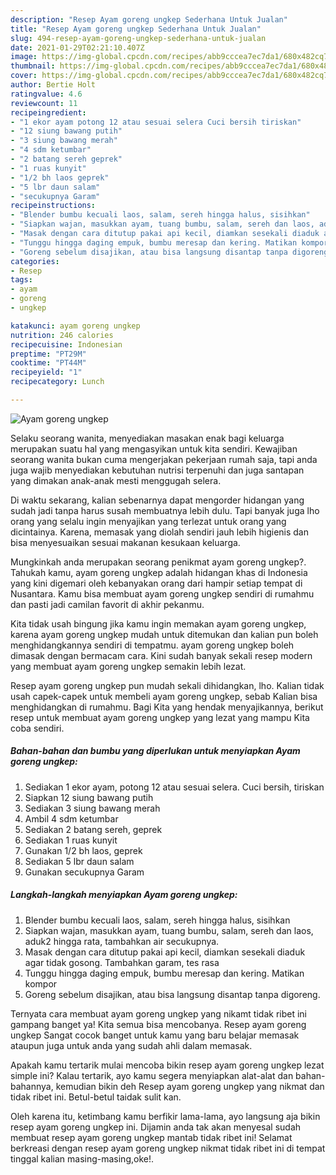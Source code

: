 ```yaml
---
description: "Resep Ayam goreng ungkep Sederhana Untuk Jualan"
title: "Resep Ayam goreng ungkep Sederhana Untuk Jualan"
slug: 494-resep-ayam-goreng-ungkep-sederhana-untuk-jualan
date: 2021-01-29T02:21:10.407Z
image: https://img-global.cpcdn.com/recipes/abb9cccea7ec7da1/680x482cq70/ayam-goreng-ungkep-foto-resep-utama.jpg
thumbnail: https://img-global.cpcdn.com/recipes/abb9cccea7ec7da1/680x482cq70/ayam-goreng-ungkep-foto-resep-utama.jpg
cover: https://img-global.cpcdn.com/recipes/abb9cccea7ec7da1/680x482cq70/ayam-goreng-ungkep-foto-resep-utama.jpg
author: Bertie Holt
ratingvalue: 4.6
reviewcount: 11
recipeingredient:
- "1 ekor ayam potong 12 atau sesuai selera Cuci bersih tiriskan"
- "12 siung bawang putih"
- "3 siung bawang merah"
- "4 sdm ketumbar"
- "2 batang sereh geprek"
- "1 ruas kunyit"
- "1/2 bh laos geprek"
- "5 lbr daun salam"
- "secukupnya Garam"
recipeinstructions:
- "Blender bumbu kecuali laos, salam, sereh hingga halus, sisihkan"
- "Siapkan wajan, masukkan ayam, tuang bumbu, salam, sereh dan laos, aduk2 hingga rata, tambahkan air secukupnya."
- "Masak dengan cara ditutup pakai api kecil, diamkan sesekali diaduk agar tidak gosong. Tambahkan garam, tes rasa"
- "Tunggu hingga daging empuk, bumbu meresap dan kering. Matikan kompor"
- "Goreng sebelum disajikan, atau bisa langsung disantap tanpa digoreng."
categories:
- Resep
tags:
- ayam
- goreng
- ungkep

katakunci: ayam goreng ungkep 
nutrition: 246 calories
recipecuisine: Indonesian
preptime: "PT29M"
cooktime: "PT44M"
recipeyield: "1"
recipecategory: Lunch

---
```



![Ayam goreng ungkep](https://img-global.cpcdn.com/recipes/abb9cccea7ec7da1/680x482cq70/ayam-goreng-ungkep-foto-resep-utama.jpg)

Selaku seorang wanita, menyediakan masakan enak bagi keluarga merupakan suatu hal yang mengasyikan untuk kita sendiri. Kewajiban seorang  wanita bukan cuma mengerjakan pekerjaan rumah saja, tapi anda juga wajib menyediakan kebutuhan nutrisi terpenuhi dan juga santapan yang dimakan anak-anak mesti menggugah selera.

Di waktu  sekarang, kalian sebenarnya dapat mengorder hidangan yang sudah jadi tanpa harus susah membuatnya lebih dulu. Tapi banyak juga lho orang yang selalu ingin menyajikan yang terlezat untuk orang yang dicintainya. Karena, memasak yang diolah sendiri jauh lebih higienis dan bisa menyesuaikan sesuai makanan kesukaan keluarga. 



Mungkinkah anda merupakan seorang penikmat ayam goreng ungkep?. Tahukah kamu, ayam goreng ungkep adalah hidangan khas di Indonesia yang kini digemari oleh kebanyakan orang dari hampir setiap tempat di Nusantara. Kamu bisa membuat ayam goreng ungkep sendiri di rumahmu dan pasti jadi camilan favorit di akhir pekanmu.

Kita tidak usah bingung jika kamu ingin memakan ayam goreng ungkep, karena ayam goreng ungkep mudah untuk ditemukan dan kalian pun boleh menghidangkannya sendiri di tempatmu. ayam goreng ungkep boleh dimasak dengan bermacam cara. Kini sudah banyak sekali resep modern yang membuat ayam goreng ungkep semakin lebih lezat.

Resep ayam goreng ungkep pun mudah sekali dihidangkan, lho. Kalian tidak usah capek-capek untuk membeli ayam goreng ungkep, sebab Kalian bisa menghidangkan di rumahmu. Bagi Kita yang hendak menyajikannya, berikut resep untuk membuat ayam goreng ungkep yang lezat yang mampu Kita coba sendiri.

<!--inarticleads1-->

##### Bahan-bahan dan bumbu yang diperlukan untuk menyiapkan Ayam goreng ungkep:

1. Sediakan 1 ekor ayam, potong 12 atau sesuai selera. Cuci bersih, tiriskan
1. Siapkan 12 siung bawang putih
1. Sediakan 3 siung bawang merah
1. Ambil 4 sdm ketumbar
1. Sediakan 2 batang sereh, geprek
1. Sediakan 1 ruas kunyit
1. Gunakan 1/2 bh laos, geprek
1. Sediakan 5 lbr daun salam
1. Gunakan secukupnya Garam




<!--inarticleads2-->

##### Langkah-langkah menyiapkan Ayam goreng ungkep:

1. Blender bumbu kecuali laos, salam, sereh hingga halus, sisihkan
1. Siapkan wajan, masukkan ayam, tuang bumbu, salam, sereh dan laos, aduk2 hingga rata, tambahkan air secukupnya.
1. Masak dengan cara ditutup pakai api kecil, diamkan sesekali diaduk agar tidak gosong. Tambahkan garam, tes rasa
1. Tunggu hingga daging empuk, bumbu meresap dan kering. Matikan kompor
1. Goreng sebelum disajikan, atau bisa langsung disantap tanpa digoreng.




Ternyata cara membuat ayam goreng ungkep yang nikamt tidak ribet ini gampang banget ya! Kita semua bisa mencobanya. Resep ayam goreng ungkep Sangat cocok banget untuk kamu yang baru belajar memasak ataupun juga untuk anda yang sudah ahli dalam memasak.

Apakah kamu tertarik mulai mencoba bikin resep ayam goreng ungkep lezat simple ini? Kalau tertarik, ayo kamu segera menyiapkan alat-alat dan bahan-bahannya, kemudian bikin deh Resep ayam goreng ungkep yang nikmat dan tidak ribet ini. Betul-betul taidak sulit kan. 

Oleh karena itu, ketimbang kamu berfikir lama-lama, ayo langsung aja bikin resep ayam goreng ungkep ini. Dijamin anda tak akan menyesal sudah membuat resep ayam goreng ungkep mantab tidak ribet ini! Selamat berkreasi dengan resep ayam goreng ungkep nikmat tidak ribet ini di tempat tinggal kalian masing-masing,oke!.

